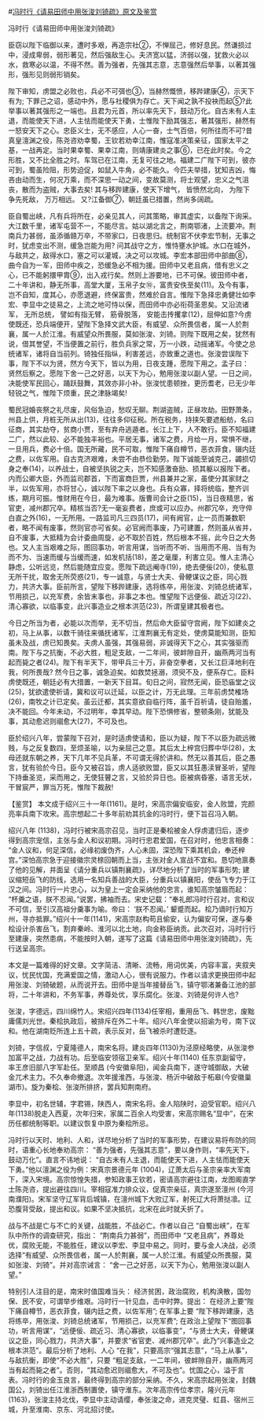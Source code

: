 #[冯时行《请易田师中用张浚刘锜疏》原文及鉴赏](https://www.vrrw.net/wx/10318.html)

冯时行《请易田师中用张浚刘锜疏》

臣窃以陛下临御以来，遭时多艰，再造宗社②，不惮屈己，修好息民。然谦损过中，浸成卑弱，弱形著见，然后强敌生心。夫济宽以猛，济弱以强，犹救火必以水，救寒必以温，不得不然。善为强者，先强其志意，志意强然后举事，以著其强形，强形见则弱形销矣。

陛下审知，虏盟之必败也，兵必不可弭也③，当赫然慨愤，移跸建康④，示天下有为; 下罪己之诏，感动中外，愿与社稷俱为存亡。天下闻之孰不投袂而起⑤?此举事以著其强形之一端也。且君为元首，所以率先天下，鼓动万化。自古未有人主退，而能使天下进，人主怯而能使天下勇，士惟陛下励其强志，著其强形，赫然有一怒安天下之心。忠臣义士，无不感应，人心一奋，士气百倍，何所往而不可?昔真皇澶渊之役，陈尧咨劝幸蜀，王钦若劝幸江南，惟寇准决策亲征，国家太平之基，一战再定。当时果幸蜀、果幸江南，则靖康建炎之事⑥，已在此时矣。今之形胜，又不比全胜之时。车驾已在江南，无复可往之地。福建二广陛下可到，彼亦可到，蜀虽险阻，形势迫促，如鼠入牛角，必不能久。今匹夫举措，犹知吉凶，悔吝由动而生，何况万乘，而不深思一动之间，变故莫测，将士观望，忠义之气沮丧，散而为盗贼，大事去矣! 其与移跸建康，使天下增气， 皆愤然北向， 为陛下争先死敌， 万万相远。 又?江备御⑦，朝廷虽已措置，然尚多阔疏。

臣自蜀出峡，凡有兵将所在，必亲见其人，问其策略，审其虚实，以备陛下询采。大江数千里，诸军屯营不一，不能尽言。姑以湖北言之，荆南鄂渚，上流要冲。荆南兵力甚弱，虽添循赣万卒，不带家口，日夜思归。统制官不伏李宏节制，无事之时，犹虑变出不测，缓急岂能为用? 问其战守之方，惟恃壅水护城。水口在城外，与敌共之，敌得水口，塞之可以灌城，决之可以攻城。李宏本部田师中部曲⑧，曲今自为一军，田师中疾之，恐缓急必不相为援。田师中又老且病，借有忠义之心，已不能躬擐甲胄⑨，出入戎行矣。然则上游要地，已不可保。彼田师中者，二十年讲和，静无所事，高堂大厦，玉帛子女⑩，富贵安佚至矣(11)。及今有事，岂不自知，度其心，亦愿退避，终保富贵，然难於自言。惟陛下急择忠勇健壮如李宏、李显中之徒易之，上流之地可恃以保，而田师中亦必衔荷圣恩矣。又沿流诸军， 无所总统， 譬如有指无臂， 筋骨脱落， 安能击抟攫拿(12)，屈伸如意?今虏使既还，恐兵端便开，望陛下急择文武大臣，有威望、众所畏信者，属一人於荆襄，属一人於江淮。有威望众所畏服，莫如张浚、刘锜。则陛下既用之矣，犹然有说，借其誉望，不当便置之前行，胜负兵家之常，万一小跌，动摇诸军。今使之总统诸军，诸将自当前列。锜独任指纵，利害差远，亦致重之道也。张浚尝误陛下事，陛下不以为贤，然方今天下，皆以为用，日夜支踵，愿陛下用之。孟子曰： 贤然后察之。愿陛下舍一己之好恶，以天下为心，勉用张浚以副人望。一日之间，决能使军民回心，踊跃鼓舞，其效亦非小补。张浚忧患顿挫，更历耆老，已无少年轻锐之气，惟陛下烦重，民之津脉竭矣!

蜀民冠婚丧祭之礼尽废，风俗急迫，愁叹无聊。荆湖盗贼，正昼攻劫。田野萧条，州县上供，月桩无所从出(13)，往往多仰征税。所在税务，持挟矢要遮船舫，名曰征商，其实劫夺，贫商小贾，至有弃舟逃遁者。长江上下，人不敢行。臣不知福建二广，然以此较、必不能独丰裕也。平居无事，诸军之费，月给一月，常惧不继，一旦用兵，费必十倍。国无所藏，民不可取，惟陛下痛自樽节，恶衣菲食，辍内廷之费，以佐军用。自古克济艰难，未尝不由恭俭勤劳。陛下诚能至诚克己，蠲损切身之奉(14)，以养战士，自被坚执锐之夫，岂不知感激奋励、损其躯以报陛下者。内而公卿大臣，外而监司郡首，下而富商巨贾，州县兼并之家，虽使分其家财之半，以佐军用，亦将甘心，诚以陛下率之以身也。兵有众寡，择将统临，整齐训练，期月可振。惟财用在今日，最为难事。版曹司会计之臣(15)，当日夜精思，省官吏，减州郡冗卒。精核当否?无一毫妄费者，庶或可以应办。州郡冗卒，充守倅白直之外(16)，一无所用。一路监司凡三四员(17)，间有阙官，止一员而兼数职者，略不闻有废事，然则官亦可省矣。必官阙而事废，乃可建置，然则虽从省并，自不废事，大抵精为会计委曲周旋，必不取於百姓，然后根本不摇，此今日之大务也。又人主当艰难之际，图回事功，听言用谋，当听而不听、当用而不用、当有为而不为、当速而缓与当缓而速，如发机括(18)，差之毫厘，利害立见。惟人主清心静虑，公听远览，然后能随宜应变。愿陛下疏远阉寺(19)，绝去便佞(20)，使私意无所干扰，取舍无所荧惑(21)，专一诚意，与贤士大夫、骨鲠谋议之臣，同心戮力，共济大事。臣前所言，望陛下移跸建康，选将练卒，用张浚、刘锜总统诸军，节用损己，以充军费，余皆末事也，非事之本也。惟望陛下远便佞、疏近习(22)、清心寡欲，以临事变，此兴事造业之根本洪范(23)，所谓皇建其极者也。

今日之所当为者，必能以次而举，无不切当，然后命大臣留守宫阙，陛下如建炎之初，马上从事，以数千骑往来循抚诸军，江淮荆襄无有定处，使虏莫能知测，臣知虽未及战，虏已知畏矣。夫虏人虽强，其强易弱，非诚得天下之心，其实强驱而南。陛下与之抗衡，不必大胜，粗足支敌，一二年间，彼衅隙自开，幽燕两河当有起而毙之者(24)。陛下有半天下，带甲兵三十万，非奋空拳者，又长江巨泽地利在我，何所畏哉? 然今日之事，诚急迫矣。如救焚拯溺，须臾不及，便系存亡。臣料虏使既还，朝廷必有大措置，一新天下目耳。旬日之间，寂然无闻，臣恐庙堂之议(25)，犹欲遣使祈请，冀和议可以迁延，以臣之计，万无此理。三年前虏焚榷场(26)，南牧之计已定矣。虽云迁都，其实意欲自临行阵，虽千百祈请，徒自贻羞，决不能回。今年未动，不过明年，幸其早动。陛下恐惧修省，整顿条刚，犹能及事，其动愈迟则祻愈大(27)，不可及也。

臣於绍兴八年，尝蒙陛下召对，是时适虏使请和，臣以为疑，陛下不以臣为疏远微贱，与之反复数四，至烦圣喻，以为亲屈己之意。其后太上梓宫归葬中华(28)，太母还就东朝之养，天下几年不见兵革，不可谓无得於讲和。然无以善其后，臣之愚言，犹有验於今日。臣今又被召旨，虏人适欲败盟，臣又以其狂愚渎冒圣听，望陛下持垂圣览，采而用之，无使狂瞽之言，又验於异日也。臣被病昏塞，语言无状，干冒宸严，罪当万死，惟陛下裁赦!



【鉴赏】 本文成于绍兴三十一年(1161)。是时，宋高宗偏安临安，金人败盟，完颜亮率兵南下攻宋。高宗想起二十多年前劝其抗金的冯时行，便下旨召冯入朝。

绍兴八年 (1138)，冯时行被宋高宗召见，当时正是秦桧被金人俘虏遣归后，逐步得到高宗宠信，主张与金人和议初期。冯时行忠君爱国，在召对时，他忠言相奏： “金人议和，何足深信，必缘初废伪齐，人心未固，深恐陛下乘其机会，奉还梓宫。”深怕高宗急于迎接徽宗灵榇回朝而上当，主张对金人宣战不宜和。恳切地禀奏了他的见解，并面呈《请分重兵以镇荆襄疏》，详尽地分析了当时的军事形势; 建议缩短岳飞的防线，选用一名知兵善战的大臣，分重兵以镇襄阳，使岳飞专力于江汉之间。冯时行一片忠心，以为皇上一定会采纳他的忠言，谁知高宗皱眉而起： “杯羹之语，朕不忍闻。”说罢，拂袖而去。宋史记载：“奉礼郎冯时行召对，言和议不可信，至引汉高祖分羹事为喻。帝曰： ‘朕不忍闻。’ 颦蹙而起。桧乃谪时行知万州，寻亦抵罪。”绍兴十一年(1141)，宋高宗赵构苟且偷安，认为偏安可保，遂与秦桧设计杀害岳飞，割弃秦岭、淮河以北土地，向金称臣纳贡。此次召对，冯时行行至建康，突然患病，不能按时入朝，遂写了这篇《请易田师中用张浚刘锜疏》，先行送呈高宗。

本文是一篇难得的好文章。文字简洁、清晰、流畅，用词优美，内容丰富，夹叙夹议，忧民忧国，充满爱国之情，激动人心，很有说服力。作者以请求更换田师中起用张浚、刘锜破题，从而说开去。田师中是当年接替岳飞，镇守鄂渚兼备江池的部将，二十年讲和，不务军事，养尊处优，享乐腐化。张浚、刘锜是何许人也?

张浚，字德远，四川绵竹人。宋绍兴四年(1134)任宰相，重用岳飞、韩世忠，废黜庸儒刘光世。秦桧执政后，被排斥在外二十年。绍兴八年金使以招谕为号，南下议和。他在湖南贬所连上五十疏，表示反对，岳飞被杀时遭贬逐。

刘锜，字信叔，宁夏隆德人，南宋名将。建炎四年(1130)为泾原经略使，从张浚参加富平之战，力战有功。后至临安领宿卫亲军。绍兴十年(1140) 任东京副留守，率王彦旧部八字军赴任。至顺昌 (今安徽阜阳)，闻金兵南下，遂守城御敌，大破金兀术主力。不久奉命撤退。次年援淮西，与张浚、杨沂中破敌于柘皋(今安徽巢湖市)。旋为秦桧、张浚所排挤，罢兵知荆南府。

李显中，初名世辅，字君锡，陕西人，南宋名将。金人陷陕时，迫受官职。绍兴八年(1138)脱走入西夏，次年归宋，家属二百余人均受害，宋高宗赐名“显中”，在宋历任都统制等职。以建议恢复中原为秦桧所忌。

冯时行以天时、地利、人和，详尽地分析了当时的军事形势，在建议易将布防的同时，语重心长地奉劝高宗： “善为强者，先强其志意”，要以身作则，“率先天下，鼓动万化”。直言不讳地说： “自古未有人主退，而能使天下进，人主怯而能使天下勇。”他以澶渊之役为例：宋真宗景德元年 (1004)，辽萧太后与圣宗亲率大军南下，深入宋境。高宗惊惶失措，参知政事王钦若，密请高宗避往江南，龙图阁直学士陈尧咨，提出避往四川。宰相寇准力排众议，促真宗亲征，真宗遂至澶州 (今河南濮阳)。宋军坚守辽军背后城镇，在澶州城下大败辽军，射死辽大将萧挞凛。辽恐腹背受敌，提出和议。如果不坚决抵抗，北宋在此时就夭折了。

战与不战是亡与不亡的关键，战能胜，不战必亡。作者以自己 “自蜀出峡”，在军队中所作的调查研究，指出： “荆南兵力甚弱”，而田师中 “又老且病”，养尊处优，腐败无能，不能胜任，建议以李宏、李显中易之。同时，要与金人决战，必须选择“有威望、众所畏信者，属一人於荆襄，属一人於江淮。有威望众所畏服，莫如张浚、刘锜”。并对高宗诫言： “舍一己之好恶，以天下为心，勉用张浚以副人望。”

特别引人注目的是，南宋时值国难当头： 经济贫困，政治腐败，机构涣散，国勿保、民不安，可谓举步维艰。冯时行一针见血，击中时弊。提出： 在经济上要“陛下痛自樽节，恶衣菲食，辍内廷之费，以佐军用”; 在军事上要 “陛下移跸建康，选将练卒，用张浚、刘锜总统诸军，节用损己，以充军费”; 在政治上望陛下“图回事功，听言用谋”，“远便佞、疏近习、清心寡欲，以临事变”，“与贤士大夫，骨鲠谋议之臣，同心戮力，共济大事”，并要求“省官吏、减州郡冗卒”。此乃“兴事造业之根本洪范”。最后分析了地利、人心 “在我”，只要高宗“强其志意”，“马上从事”，与敌抗衡，即使“不必大胜”，只要 “粗足支敌，一二年间，彼衅隙自开，幽燕两河当有起而毙之者”。否则，“其动愈迟则祻愈大，不可及也”。忧国之心，溢于言表。冯时行的金玉良言，最终得到高宗的部分采纳。不久，宋高宗起用张浚，封魏国公，刘锜出任江淮浙西制置使，镇守淮东。次年高宗传位孝宗，隆兴元年 (1163)，张浚主持北伐，李显中主动请缨，奉张浚之命，进克灵璧、虹县、宿州三城，升至淮南、京东、河北招讨使。

